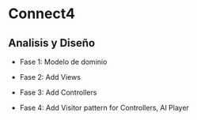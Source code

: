 # Connect4

## Analisis y Diseño 

- Fase 1: Modelo de dominio

- Fase 2: Add Views

- Fase 3: Add Controllers

- Fase 4: Add Visitor pattern for Controllers, AI Player
